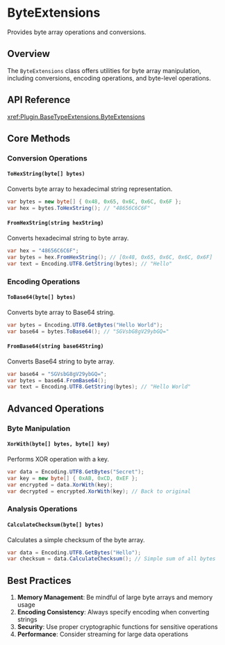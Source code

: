 # ByteExtensions

Provides byte array operations and conversions.

## Overview

The `ByteExtensions` class offers utilities for byte array manipulation, including conversions, encoding operations, and byte-level operations.

## API Reference

<xref:Plugin.BaseTypeExtensions.ByteExtensions>

## Core Methods

### Conversion Operations

#### `ToHexString(byte[] bytes)`
Converts byte array to hexadecimal string representation.

```csharp
var bytes = new byte[] { 0x48, 0x65, 0x6C, 0x6C, 0x6F };
var hex = bytes.ToHexString(); // "48656C6C6F"
```

#### `FromHexString(string hexString)`
Converts hexadecimal string to byte array.

```csharp
var hex = "48656C6C6F";
var bytes = hex.FromHexString(); // [0x48, 0x65, 0x6C, 0x6C, 0x6F]
var text = Encoding.UTF8.GetString(bytes); // "Hello"
```

### Encoding Operations

#### `ToBase64(byte[] bytes)`
Converts byte array to Base64 string.

```csharp
var bytes = Encoding.UTF8.GetBytes("Hello World");
var base64 = bytes.ToBase64(); // "SGVsbG8gV29ybGQ="
```

#### `FromBase64(string base64String)`
Converts Base64 string to byte array.

```csharp
var base64 = "SGVsbG8gV29ybGQ=";
var bytes = base64.FromBase64();
var text = Encoding.UTF8.GetString(bytes); // "Hello World"
```

## Advanced Operations

### Byte Manipulation

#### `XorWith(byte[] bytes, byte[] key)`
Performs XOR operation with a key.

```csharp
var data = Encoding.UTF8.GetBytes("Secret");
var key = new byte[] { 0xAB, 0xCD, 0xEF };
var encrypted = data.XorWith(key);
var decrypted = encrypted.XorWith(key); // Back to original
```

### Analysis Operations

#### `CalculateChecksum(byte[] bytes)`
Calculates a simple checksum of the byte array.

```csharp
var data = Encoding.UTF8.GetBytes("Hello");
var checksum = data.CalculateChecksum(); // Simple sum of all bytes
```

## Best Practices

1. **Memory Management**: Be mindful of large byte arrays and memory usage
2. **Encoding Consistency**: Always specify encoding when converting strings
3. **Security**: Use proper cryptographic functions for sensitive operations
4. **Performance**: Consider streaming for large data operations
